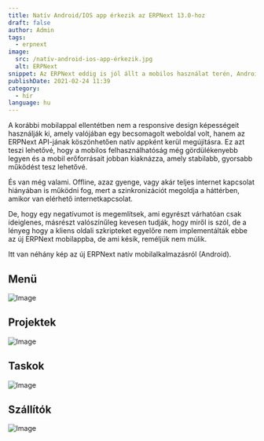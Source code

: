 ```yaml
---
title: Natív Android/IOS app érkezik az ERPNext 13.0-hoz
draft: false
author: Admin
tags:
  - erpnext
image:
  src: /natív-android-ios-app-érkezik.jpg
  alt: ERPNext
snippet: Az ERPNext eddig is jól állt a mobilos használat terén, Android és IOS rendszereken is, de most ebben teljesen új korszak kezdődik.
publishDate: 2021-02-24 11:39
category:
  - hír
language: hu
---
```


A korábbi mobilappal ellentétben nem a responsive design képességeit használják ki, amely valójában egy becsomagolt weboldal volt, hanem az ERPNext API-jának köszönhetően natív appként kerül megújításra. Ez azt teszi lehetővé, hogy a mobilos felhasználhatóság még gördülékenyebb legyen és a mobil erőforrásait jobban kiaknázza, amely stabilabb, gyorsabb működést tesz lehetővé.

És van még valami. Offline, azaz gyenge, vagy akár teljes internet kapcsolat hiányában is működni fog, mert a szinkronizációt megoldja a háttérben, amikor van elérhető internetkapcsolat.

De, hogy egy negatívumot is megemlítsek, ami egyrészt várhatóan csak ideiglenes, másrészt valószínűleg kevesen tudják, hogy miről is szól, de a lényeg hogy a kliens oldali szkripteket egyelőre nem implementálták ebbe az új ERPNext mobilappba, de ami késik, reméljük nem múlik.

Itt van néhány kép az új ERPNext natív mobilalkalmazásról (Android).

## Menü

![Image](/images/natív-android-ios-app-érkezik.jpg)

## Projektek

![Image](/images/W60474r.jpe)

## Taskok

![Image](/images/hKAHTNX.jpe)

## Szállítók

![Image](/images/KPmve8C.jpe)
